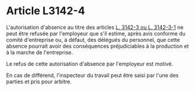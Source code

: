 # Article L3142-4

 

L'autorisation d'absence au titre des articles [L. 3142-3 ou L. 3142-3-1][1] ne peut être refusée par l'employeur que s'il estime, après avis conforme du comité d'entreprise ou, à défaut, des délégués du personnel, que cette absence pourrait avoir des conséquences préjudiciables à la production et à la marche de l'entreprise. 

Le refus de cette autorisation d'absence par l'employeur est motivé. 

En cas de différend, l'inspecteur du travail peut être saisi par l'une des parties et pris pour arbitre.

 [1]: /affichCodeArticle.do?cidTexte=LEGITEXT000006072050&idArticle=LEGIARTI000006902671&dateTexte=&categorieLien=cid
